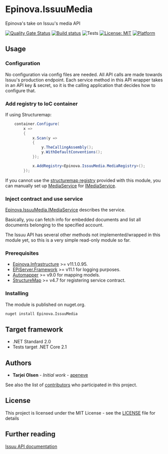 # Epinova.IssuuMedia
Epinova's take on Issuu's media API

[![Quality Gate Status](https://sonarcloud.io/api/project_badges/measure?project=Epinova.IssuuMedia&metric=alert_status)](https://sonarcloud.io/dashboard?id=Epinova.IssuuMedia)
[![Build status](https://ci.appveyor.com/api/projects/status/mcqkfnes5s9mckkp/branch/master?svg=true)](https://ci.appveyor.com/project/Epinova_AppVeyor_Team/epinova-issuumedia/branch/master)
![Tests](https://img.shields.io/appveyor/tests/Epinova_AppVeyor_Team/epinova-issuumedia.svg)
[![License: MIT](https://img.shields.io/badge/License-MIT-yellow.svg)](https://opensource.org/licenses/MIT)
[![Platform](https://img.shields.io/badge/platform-.NET%20Standard%202.0-blue?style=flat&logo=.net)](https://docs.microsoft.com/en-us/dotnet/standard/net-standard)

## Usage

### Configuration

No configuration via config files are needed. All API calls are made towards Issuu's production endpoint.
Each service method in this API wrapper takes in an API key & secret, so it is the calling application that decides how to configure that.

### Add registry to IoC container

If using Structuremap:
```csharp
    container.Configure(
        x =>
        {
            x.Scan(y =>
            {
                y.TheCallingAssembly();
                y.WithDefaultConventions();
            });

            x.AddRegistry<Epinova.IssuuMedia.MediaRegistry>();
        });
```

If you cannot use the [structuremap registry](src/MediaRegistry.cs) provided with this module,
you can manually set up [MediaService](src/MediaService.cs) for [IMediaService](src/IMediaService.cs).

### Inject contract and use service

[Epinova.IssuuMedia.IMediaService](src/IMediaService.cs) describes the service.

Basically, you can fetch info for embedded documents and list all documents belonging to the specified account.

The Issuu API has several other methods not implemented/wrapped in this module yet, so this is a very simple read-only module so far.

### Prerequisites

* [Epinova.Infrastructure](https://github.com/Epinova/Epinova.Infrastructure) >= v11.1.0.95.
* [EPiServer.Framework](http://www.episerver.com/web-content-management) >= v11.1 for logging purposes.
* [Automapper](https://github.com/AutoMapper/AutoMapper) >= v9.0 for mapping models.
* [StructureMap](http://structuremap.github.io/) >= v4.7 for registering service contract.

### Installing

The module is published on nuget.org.

```bat
nuget install Epinova.IssuuMedia
```

## Target framework

* .NET Standard 2.0
* Tests target .NET Core 2.1

## Authors

* **Tarjei Olsen** - *Initial work* - [apeneve](https://github.com/apeneve)

See also the list of [contributors](https://github.com/Epinova/Epinova.IssuuMedia/contributors) who participated in this project.

## License

This project is licensed under the MIT License - see the [LICENSE](LICENSE) file for details

## Further reading

[Issuu API documentation](https://developer.issuu.com/)
